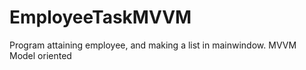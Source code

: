 # EmployeeTaskMVVM
Program attaining employee, and making a list in mainwindow. MVVM Model oriented
